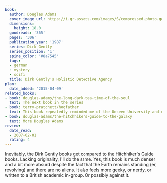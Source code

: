 ```yaml
---
book:
  author: Douglas Adams
  cover_image_url: https://i.gr-assets.com/images/S/compressed.photo.goodreads.com/books/1554401296l/365._SY160_.jpg
  dimensions:
    height: 18.0
  goodreads: '365'
  pages: '306'
  publication_year: '1987'
  series: Dirk Gently
  series_position: '1'
  spine_color: '#8a7545'
  tags:
  - german
  - mystery
  - scifi
  title: Dirk Gently's Holistic Detective Agency
plan:
  date_added: '2015-04-09'
related_books:
- book: douglas-adams/the-long-dark-tea-time-of-the-soul
  text: The next book in the series.
- book: terry-pratchett/hogfather
  text: This book repeatedly reminded me of the Unseen University and of Hex.
- book: douglas-adams/the-hitchhikers-guide-to-the-galaxy
  text: More Douglas Adams
review:
  date_read:
  - 2007-02-01
  rating: 4
---
```


Inevitably, the Dirk Gently books get compared to the Hitchhiker's Guide books. Lacking originality, I'll do the same.
Yes, this book is much denser and a bit more absurd despite the fact that the Earth remains standing (er, revolving) and
there are no aliens. It also feels more geeky, or nerdy, or written to a British academic in-group. Or possibly against it.
